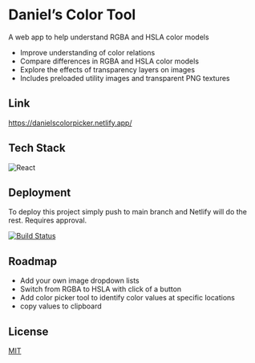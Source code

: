 # Daniel’s Color Tool

A web app to help understand RGBA and HSLA color models
 - Improve understanding of color relations
 - Compare differences in RGBA and HSLA color models
 - Explore the effects of transparency layers on images
 - Includes preloaded utility images and transparent PNG textures

## Link

[https://danielscolorpicker.netlify.app/ ](https://danielscolorpicker.netlify.app/ )


## Tech Stack

![React](https://img.shields.io/badge/React-20232A?style=for-the-badge&logo=react&logoColor=61DAFB)

## Deployment

To deploy this project simply push to main branch and Netlify will do the rest. Requires approval.

[![Build Status](https://badges.netlify.com/api/danielscolorpicker.svg?branch=main)](https://app.netlify.com/sites/danielscolorpicker/deploys)


## Roadmap

- Add your own image dropdown lists
- Switch from RGBA to HSLA with click of a button
- Add color picker tool to identify color values at specific locations
- copy values to clipboard

## License

[MIT](https://choosealicense.com/licenses/mit/)
